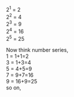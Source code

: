

2<sup>1</sup> = 2 <br>
2<sup>2</sup> = 4 <br>
2<sup>3</sup> = 9 <br>
2<sup>4</sup> = 16 <br>
2<sup>5</sup> = 25 <br>

Now think number series,<br>
1  = 1+1=2<br> 
3  = 1+3=4<br>
5 = 4+5=9<br>
7 = 9+7=16<br>
9 = 16+9=25<br> so on,


